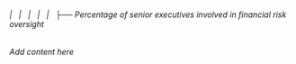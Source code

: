 ###### |   |   |   |   |   ├── Percentage of senior executives involved in financial risk oversight

*Add content here*
